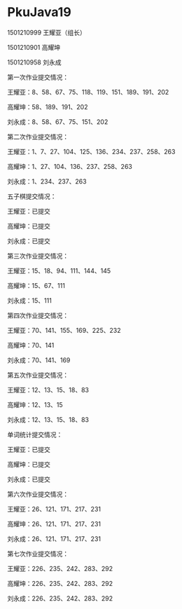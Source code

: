 # PkuJava19

1501210999 王耀亚（组长）

1501210901 高耀坤

1501210958 刘永成

第一次作业提交情况：

王耀亚：8、58、67、75、118、119、151、189、191、202

高耀坤：58、189、191、202

刘永成：8、58、67、75、151、202

第二次作业提交情况：

王耀亚：1、7、27、104、125、136、234、237、258、263

高耀坤：1、27、104、136、237、258、263

刘永成：1、234、237、263

五子棋提交情况：

王耀亚：已提交

高耀坤：已提交

刘永成：已提交

第三次作业提交情况：

王耀亚：15、18、94、111、144、145

高耀坤：15、67、111

刘永成：15、111

第四次作业提交情况：

王耀亚：70、141、155、169、225、232

高耀坤：70、141

刘永成：70、141、169

第五次作业提交情况：

王耀亚：12、13、15、18、83

高耀坤：12、13、15

刘永成：12、13、15、18、83

单词统计提交情况：

王耀亚：已提交

高耀坤：已提交

刘永成：已提交

第六次作业提交情况：

王耀亚：26、121、171、217、231

高耀坤：26、121、171、217、231

刘永成：26、121、171、217、231

第七次作业提交情况：

王耀亚：226、235、242、283、292

高耀坤：226、235、242、283、292

刘永成：226、235、242、283、292
